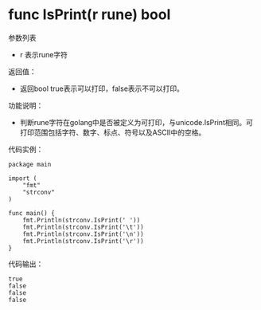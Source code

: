 # func IsPrint(r rune) bool

参数列表

- r     表示rune字符

返回值：

- 返回bool true表示可以打印，false表示不可以打印。

功能说明：

- 判断rune字符在golang中是否被定义为可打印，与unicode.IsPrint相同。可打印范围包括字符、数字、标点、符号以及ASCII中的空格。

代码实例：

	package main
	
	import (
		"fmt"
		"strconv"
	)
	
    func main() {
        fmt.Println(strconv.IsPrint(' '))
        fmt.Println(strconv.IsPrint('\t'))
        fmt.Println(strconv.IsPrint('\n'))
        fmt.Println(strconv.IsPrint('\r'))
    }


代码输出：

    true
    false
    false
    false